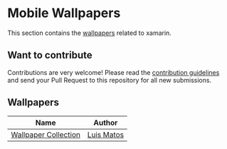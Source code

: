 # Mobile Wallpapers

This section contains the [wallpapers](wallpapers.md) related to xamarin.

## Want to contribute

Contributions are very welcome! Please read the [contribution guidelines](contributing-guidelines.md) and send your Pull Request to this repository for all new submissions.

## Wallpapers

Name | Author
------------ | -------
[Wallpaper Collection](https://github.com/luismts/Xamarin-wallpapers)  | [Luis Matos](luismts.com)
